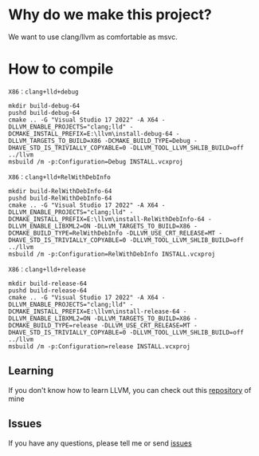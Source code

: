 # Why do we make this project?
We want to use clang/llvm as comfortable as msvc.

# How to compile

```batch
X86：clang+lld+debug
    
mkdir build-debug-64
pushd build-debug-64
cmake .. -G "Visual Studio 17 2022" -A X64 -DLLVM_ENABLE_PROJECTS="clang;lld" -DCMAKE_INSTALL_PREFIX=E:\llvm\install-debug-64 -DLLVM_TARGETS_TO_BUILD=X86 -DCMAKE_BUILD_TYPE=Debug -DHAVE_STD_IS_TRIVIALLY_COPYABLE=0 -DLLVM_TOOL_LLVM_SHLIB_BUILD=off ../llvm
msbuild /m -p:Configuration=Debug INSTALL.vcxproj

X86：clang+lld+RelWithDebInfo

mkdir build-RelWithDebInfo-64
pushd build-RelWithDebInfo-64
cmake .. -G "Visual Studio 17 2022" -A X64 -DLLVM_ENABLE_PROJECTS="clang;lld" -DCMAKE_INSTALL_PREFIX=E:\llvm\install-RelWithDebInfo-64 -DLLVM_ENABLE_LIBXML2=ON -DLLVM_TARGETS_TO_BUILD=X86 -DCMAKE_BUILD_TYPE=RelWithDebInfo -DLLVM_USE_CRT_RELEASE=MT -DHAVE_STD_IS_TRIVIALLY_COPYABLE=0 -DLLVM_TOOL_LLVM_SHLIB_BUILD=off ../llvm
msbuild /m -p:Configuration=RelWithDebInfo INSTALL.vcxproj 

X86：clang+lld+release

mkdir build-release-64
pushd build-release-64
cmake .. -G "Visual Studio 17 2022" -A X64 -DLLVM_ENABLE_PROJECTS="clang;lld" -DCMAKE_INSTALL_PREFIX=E:\llvm\install-release-64 -DLLVM_ENABLE_LIBXML2=ON -DLLVM_TARGETS_TO_BUILD=X86 -DCMAKE_BUILD_TYPE=release -DLLVM_USE_CRT_RELEASE=MT -DHAVE_STD_IS_TRIVIALLY_COPYABLE=0 -DLLVM_TOOL_LLVM_SHLIB_BUILD=off ../llvm
msbuild /m -p:Configuration=release INSTALL.vcxproj 
```

## Learning
If you don't know how to learn LLVM, you can check out this [repository](https://github.com/gmh5225/awesome-llvm-security) of mine

## Issues
If you have any questions, please tell me or send [issues](https://github.com/NewWorldComingSoon/llvm-msvc-issues/issues)

